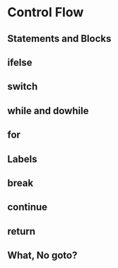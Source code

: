 # Control Flow
## Statements and Blocks
## ifelse
## switch
## while and dowhile
## for
## Labels
## break
## continue
## return
## What, No goto?
